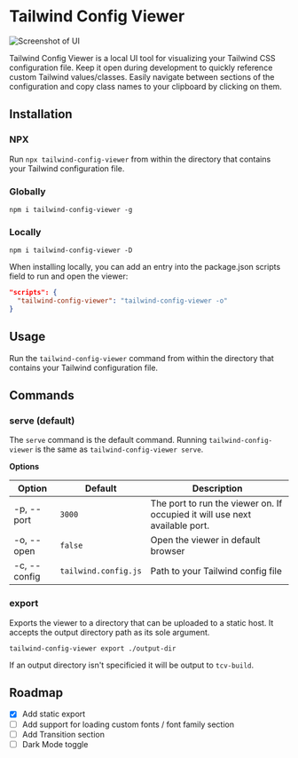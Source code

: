 # Tailwind Config Viewer

![Screenshot of UI](https://github.com/rogden/tailwind-config-viewer/raw/master/ui-example.jpg)

Tailwind Config Viewer is a local UI tool for visualizing your Tailwind CSS configuration file. Keep it open during development to quickly reference custom Tailwind values/classes. Easily navigate between sections of the configuration and copy class names to your clipboard by clicking on them. 

## Installation

### NPX
Run `npx tailwind-config-viewer` from within the directory that contains your Tailwind configuration file.

### Globally
`npm i tailwind-config-viewer -g`

### Locally
`npm i tailwind-config-viewer -D`

When installing locally, you can add an entry into the package.json scripts field to run and open the viewer:

```json
"scripts": {
  "tailwind-config-viewer": "tailwind-config-viewer -o"
}
```

## Usage

Run the `tailwind-config-viewer` command from within the directory that contains your Tailwind configuration file.

## Commands

### serve (default)

The `serve` command is the default command. Running `tailwind-config-viewer` is the same as `tailwind-config-viewer serve`. 

**Options**

|Option|Default|Description|
|----|----|----|
|-p, --port|`3000`|The port to run the viewer on. If occupied it will use next available port.|
|-o, --open|`false`|Open the viewer in default browser|
|-c, --config|`tailwind.config.js`|Path to your Tailwind config file|

### export

Exports the viewer to a directory that can be uploaded to a static host. It accepts the output directory path as its sole argument. 

`tailwind-config-viewer export ./output-dir`

If an output directory isn't specificied it will be output to `tcv-build`.

## Roadmap

- [x] Add static export 
- [ ] Add support for loading custom fonts / font family section
- [ ] Add Transition section
- [ ] Dark Mode toggle